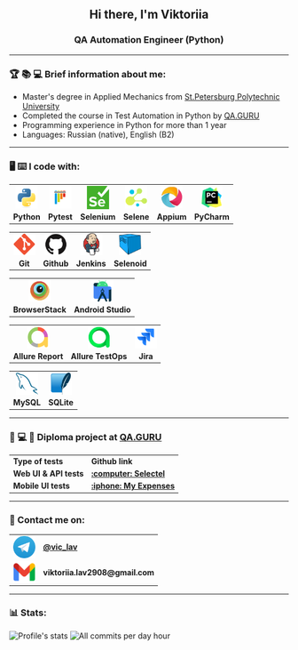 <h2 align="center"> Hi there, I'm Viktoriia </h2>
<h3 align="center"> QA Automation Engineer (Python) </h3>

___

### :trophy: :books: :computer: Brief information about me:

- Master's degree in Applied Mechanics from [St.Petersburg Polytechnic University](https://english.spbstu.ru/)
- Completed the course in Test Automation in Python by [QA.GURU](https://qa.guru/)
- Programming experience in Python for more than 1 year
- Languages: Russian (native), English (B2)


<!--
___

### :books: :computer: I'm currently learning and interested in:
- Python
- Test Automation -->

____

### :desktop_computer: :keyboard: I code with:


<table border='0' style="border-style: none">
  <tbody>
    <tr>
      <td align="center">
        <a target="_blank" href="https://www.python.org/">
          <img align="center" src="/resources/Python.svg" width="40" alt="Python"/>
        </a>
      </td>
      <td align="center">
        <a target="_blank" href=https://docs.pytest.org/en/stable/index.html#>
          <img align="center" src="/resources/Pytest_.svg" width="40" alt="Pytest"/>
        </a>
      </td>
      <td align="center">
        <a target="_blank" href=https://www.selenium.dev/>
          <img align="center" src="/resources/Selenium.png" width="40" alt="Selenium"/>
        </a>
      </td>
      <td align="center">
        <a target="_blank" href=https://github.com/yashaka/selene>
          <img align="center" src="/resources/Selene.png" width="40" alt="Selene"/>
        </a>
      </td>
      <td align="center">
        <a target="_blank" href=https://appium.io/docs/en/latest/>
          <img align="center" src="/resources/Appium.png" width="40" alt="Appium"/>
        </a>
      </td>
      <td align="center">
        <a target="_blank" href=https://www.jetbrains.com/pycharm/>
          <img align="center" src="/resources/PyCharm.svg" width="40" alt="PyCharm"/>
        </a>
      </td>
    </tr>
    <tr>
      <td align="center">
        <b>Python</b>
      </td>
      <td align="center">
        <b>Pytest</b>
      </td>
      <td align="center">
        <b>Selenium</b>
      </td>
      <td align="center">
        <b>Selene</b>
      </td>
      <td align="center">
        <b>Appium</b>
      </td>
      <td align="center">
        <b>PyCharm</b>
      </td>
    </tr>
  </tbody>
</table>


<table border='0' style="border-style: none">
  <tbody>
    <tr>
      <td align="center">
        <a target="_blank" href=https://git-scm.com/>
          <img align="center" src="/resources/Git.png" width="40" alt="Git"/>
        </a>
      </td>
      <td align="center">
        <a target="_blank" href=https://github.com/>
          <img align="center" src="/resources/Github.svg" width="40" alt="Github"/>
        </a>
      </td>
      <td align="center">
        <a target="_blank" href=https://www.jenkins.io/>
          <img align="center" src="/resources/Jenkins.svg" width="40" alt="Jenkins"/>
        </a>
      </td>
      <td align="center">
        <a target="_blank" href=https://github.com/aerokube/selenoid>
          <img align="center" src="/resources/Selenoid.png" width="40" alt="Selenoid"/>
        </a>
      </td>
    </tr>
    <tr>
      <td align="center">
        <b>Git</b>
      </td>
      <td align="center">
        <b>Github</b>
      </td>
      <td align="center">
        <b>Jenkins</b>
      </td>
      <td align="center">
        <b>Selenoid</b>
      </td>
    </tr>
  </tbody>
</table>


<table border='0' style="border-style: none">
  <tbody>
    <tr>
      <td align="center">
        <a target="_blank" href=https://www.browserstack.com/>
          <img align="center" src="/resources/Bstack.svg" width="40" alt="BrowserStack"/>
        </a>
      </td>
      <td align="center">
        <a target="_blank" href=https://www.browserstack.com/>
          <img align="center" src="/resources/AndroidStudio.svg" width="40" alt="Android Studio"/>
        </a>
      </td>
    </tr>
    <tr>
      <td align="center">
        <b>BrowserStack</b>
      </td>
      <td align="center">
        <b>Android Studio</b>
      </td>
    </tr>
  </tbody>
</table>


<table border='0' style="border-style: none">
  <tbody>
    <tr>
      <td align="center">
        <a target="_blank" href=https://allurereport.org/>
          <img align="center" src="/resources/AllureReport.png" width="40" alt="Allure Report"/>
        </a>
      </td>
      <td align="center">
        <a target="_blank" href=https://qameta.io/>
          <img align="center" src="/resources/AllureTestOps.png" width="40" alt="Allure TestOps"/>
        </a>
      </td>
      <td align="center">
        <a target="_blank" href=https://www.atlassian.com/ru/software/jira>
          <img align="center" src="/resources/Jira_.svg" width="40" alt="Jira"/>
        </a>
      </td>
    </tr>
    <tr>
      <td align="center">
        <b>Allure Report</b>
      </td>
      <td align="center">
        <b>Allure TestOps</b>
      </td>
      <td align="center">
        <b>Jira</b>
      </td>
    </tr>
  </tbody>
</table>


<table border='0' style="border-style: none">
  <tbody>
    <tr>
      <td align="center">
        <a target="_blank" href=https://www.mysql.com/>
          <img align="center" src="/resources/MySQL_.svg" width="40" alt="MySQL"/>
        </a>
      </td>
      <td align="center">
        <a target="_blank" href=https://www.sqlite.org/>
          <img align="center" src="/resources/SQLite.svg" width="40" alt="SQLite"/>
        </a>
      </td>
    </tr>
    <tr>
      <td align="center">
        <b>MySQL</b>
      </td>
      <td align="center">
        <b>SQLite</b>
      </td>
    </tr>
  </tbody>
</table>

<!--
      <td align="center">
        <a target="_blank" href=https://www.postman.com/>
          <img align="center" src="/resources/Postman.svg" width="40" alt="Postman"/>
        </a>
      </td>
-->
___

### :briefcase: :computer: :iphone: Diploma project at [QA.GURU](https://qa.guru/)

<table width="100%" border='0'>
  <tbody>
    <tr>
      <td><b>Type of tests</b></td>
      <td><b>Github link</b></td>
    </tr>
    <tr>
      <td><b>Web UI & API tests</b></td>
      <td><a target="_blank" href="https://github.com/viktoriialav/selectel"><b>:computer: Selectel</b></a></td>
    </tr>
    <tr>
      <td><b>Mobile UI tests</b></td>
      <td><a target="_blank" href="https://github.com/viktoriialav/my_expenses"><b>:iphone: My Expenses</b></a></td>
    </tr>
  </tbody>
</table>

___

### :envelope_with_arrow: Contact me on:

<table width="100%" border='0'>
  <tbody>
    <tr>
      <td>
        <img align="center" src="/resources/Telegram.png" width="40" alt="Telegram"/>
      </td>
      <td>
        <a target="_blank" href="https://t.me/vic_lav">
            <b>@vic_lav</b>
        </a>
      </td>
    </tr>
    <tr>
      <td>
        <img align="center" src="/resources/Gmail.png" width="40" alt="Gmail"/>
      </td>
      <td>
        <b>viktoriia.lav2908@gmail.com</b>
      </td>
    </tr>
<!--     <tr>
      <td><img align="center" src="/resources/LinkedIn.png" width="25" alt="LinkedIn"/></td>
      <td><a target="_blank" href="www.linkedin.com/in/viktoriialavrova/">in/viktoriialavrova</a></td>
    </tr> -->
  </tbody>
</table>

___
### :bar_chart: Stats:


![Profile's stats](http://github-profile-summary-cards.vercel.app/api/cards/stats?username=viktoriialav&theme=gotham)
![All commits per day hour](http://github-profile-summary-cards.vercel.app/api/cards/productive-time?username=viktoriialav&theme=gotham&utcOffset=3)

